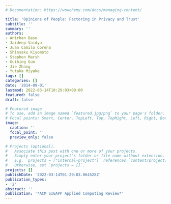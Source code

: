 ```yaml
---
# Documentation: https://wowchemy.com/docs/managing-content/

title: 'Opinions of People: Factoring in Privacy and Trust'
subtitle: ''
summary: ''
authors:
- Anirban Basu
- Jaideep Vaidya
- Juan Camilo Corena
- Shinsaku Kiyomoto
- Stephen Marsh
- Guibing Guo
- Jie Zhang
- Yutaka Miyake
tags: []
categories: []
date: '2014-09-01'
lastmod: 2022-03-14T10:29:03+09:00
featured: false
draft: false

# Featured image
# To use, add an image named `featured.jpg/png` to your page's folder.
# Focal points: Smart, Center, TopLeft, Top, TopRight, Left, Right, BottomLeft, Bottom, BottomRight.
image:
  caption: ''
  focal_point: ''
  preview_only: false

# Projects (optional).
#   Associate this post with one or more of your projects.
#   Simply enter your project's folder or file name without extension.
#   E.g. `projects = ["internal-project"]` references `content/project/deep-learning/index.md`.
#   Otherwise, set `projects = []`.
projects: []
publishDate: '2022-03-14T01:29:03.064528Z'
publication_types:
- '2'
abstract: ''
publication: '*ACM SIGAPP Applied Computing Review*'
---
```

